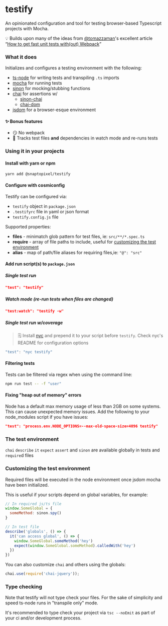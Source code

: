 # testify
An opinionated configuration and tool for testing browser-based Typescript projects with Mocha.

💡 Builds upon many of the ideas from [@tomazzaman](https://github.com/tomazzaman)'s excellent article “[How to get fast unit tests with(out) Webpack](https://medium.com/@TomazZaman/how-to-get-fast-unit-tests-with-out-webpack-793c408a076f)”

### What it does
Initializes and configures a testing environment with the following:
- [ts-node](https://github.com/TypeStrong/ts-node) for writing tests and transpiling `.ts` imports
- [mocha](https://github.com/mochajs/mocha) for running tests
- [sinon](https://github.com/sinonjs/sinon) for mocking/stubbing functions
- [chai](https://github.com/chaijs/chai) for assertions w/
  - [sinon-chai](https://github.com/domenic/sinon-chai)
  - [chai-dom](https://github.com/nathanboktae/chai-dom)
- [jsdom](https://github.com/jsdom/jsdom) for a browser-esque environment
#### ✨ Bonus features
- 😏 No webpack
- 🚀 Tracks test files **and** dependencies in watch mode and re-runs tests

### Using it in your projects
#### Install with yarn or npm
```bash
yarn add @snaptopixel/testify
```
#### Configure with cosmiconfig
Testify can be configured via:
- `testify` object in `package.json`
- `.testifyrc` file in yaml or json format
- `testify.config.js` file

Supported properties:
- **files** - minimatch glob pattern for test files, ie: `src/**/*.spec.ts`
- **require** - array of file paths to include, useful for [customizing the test environment](#customizing-the-test-environment)
- **alias** - map of path/file aliases for requiring files,ie: `"@": "src"`

#### Add run script(s) to `package.json`
##### Single test run  
```json
"test": "testify"
```
##### Watch mode (re-run tests when files are changed)
```json
"test:watch": "testify -w"
```
##### Single test run w/coverage
> 🗒 Install [nyc](https://github.com/istanbuljs/nyc) and prepend it to your script before `testify`. Check nyc's README for configuration options
```js
"test": "nyc testify"
```
#### Filtering tests
Tests can be filtered via regex when using the command line:
```bash
npm run test -- -f "user"
```
#### Fixing "heap out of memory" errors
Node has a default max memory usage of less than 2GB on some systems. This can cause unexpected memory issues. Add the following to your node_modules script if you have issues:
```json
"test": "process.env.NODE_OPTIONS=--max-old-space-size=4096 testify"
```

### The test environment
`chai` `describe` `it` `expect` `assert` and `sinon` are available globally in tests and `require`d files

### Customizing the test environment
Required files will be executed in the node environment once jsdom mocha have been initialized.  

This is useful if your scripts depend on global variables, for example:

```js
// In required js/ts file
window.SomeGlobal = {
  someMethod: sinon.spy()
}

// In test file
describe('globals', () => {
  it('can access global', () => {
    window.SomeGlobal.someMethod('hey')
    expect(window.SomeGlobal.someMethod).calledWith('hey')
  })
})
```

You can also customize `chai` and others using the globals:
```js
chai.use(require('chai-jquery'));
```

### Type checking
Note that testify will not type check your files. For the sake of simplicity and speed ts-node runs in "transpile only" mode.

It's recommended to type check your project via `tsc --noEmit` as part of your ci and/or development process.